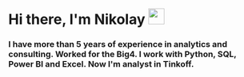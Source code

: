 <h1 align="left">Hi there, I'm <a>Nikolay</a> 
<img src="https://github.com/blackcater/blackcater/raw/main/images/Hi.gif" height="32"/></h1>
<h3 align="left">I have more than 5 years of experience in analytics and consulting. Worked for the Big4. I work with Python, SQL, Power BI and Excel. Now I'm analyst in Tinkoff.</h3>

